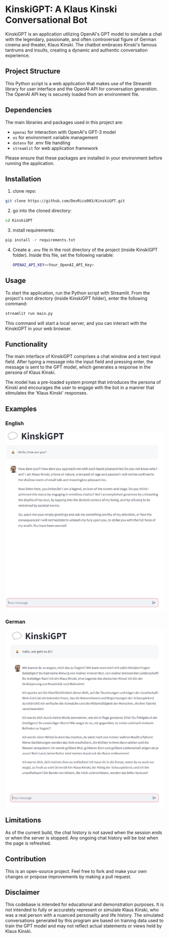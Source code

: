 # KinskiGPT: A Klaus Kinski Conversational Bot

KinskiGPT is an application utilizing OpenAI's GPT model to simulate a chat with the legendary, passionate, and often controversial figure of German cinema and theater, Klaus Kinski. The chatbot embraces Kinski's famous tantrums and insults, creating a dynamic and authentic conversation experience.

## Project Structure

This Python script is a web application that makes use of the Streamlit library for user interface and the OpenAI API for conversation generation. The OpenAI API key is securely loaded from an environment file. 

## Dependencies

The main libraries and packages used in this project are:

- `openai` for interaction with OpenAI's GPT-3 model
- `os` for environment variable management
- `dotenv` for .env file handling
- `streamlit` for web application framework

Please ensure that these packages are installed in your environment before running the application.

## Installation

1. clone repo:
```bash
git clone https://github.com/DevRico003/KinskiGPT.git
```
2. go into the cloned directory:
```bash
cd KinskiGPT
```
3. install requirements:
```bash
pip install -r requirements.txt
```

4. Create a `.env` file in the root directory of the project (inside KinskiGPT folder). Inside this file, set the following variable:
   ```bash
   OPENAI_API_KEY=<Your_OpenAI_API_Key>
   ```

## Usage

To start the application, run the Python script with Streamlit. From the project's root directory (inside KinskiGPT folder), enter the following command:

```bash
streamlit run main.py
```

This command will start a local server, and you can interact with the KinskiGPT in your web browser. 

## Functionality

The main interface of KinskiGPT comprises a chat window and a text input field. After typing a message into the input field and pressing enter, the message is sent to the GPT model, which generates a response in the persona of Klaus Kinski.

The model has a pre-loaded system prompt that introduces the persona of Kinski and encourages the user to engage with the bot in a manner that stimulates the 'Klaus Kinski' responses.

## Examples

### English
![Example english](image.png)

### German
![Example german](image2.png)

## Limitations

As of the current build, the chat history is not saved when the session ends or when the server is stopped. Any ongoing chat history will be lost when the page is refreshed.

## Contribution

This is an open-source project. Feel free to fork and make your own changes or propose improvements by making a pull request.

## Disclaimer

This codebase is intended for educational and demonstration purposes. It is not intended to fully or accurately represent or simulate Klaus Kinski, who was a real person with a nuanced personality and life history. The simulated conversations generated by this program are based on training data used to train the GPT model and may not reflect actual statements or views held by Klaus Kinski.
